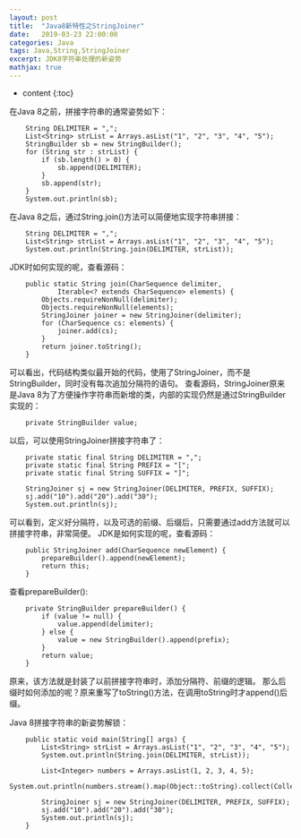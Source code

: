 ```yaml
---
layout: post
title:  "Java8新特性之StringJoiner"
date:   2019-03-23 22:00:00
categories: Java
tags: Java,String,StringJoiner
excerpt: JDK8字符串处理的新姿势
mathjax: true
---
```


* content
{:toc}

在Java 8之前，拼接字符串的通常姿势如下：
```
    String DELIMITER = ",";
    List<String> strList = Arrays.asList("1", "2", "3", "4", "5");
    StringBuilder sb = new StringBuilder();
    for (String str : strList) {
        if (sb.length() > 0) {
            sb.append(DELIMITER);
        }
        sb.append(str);
    }
    System.out.println(sb);
```
在Java 8之后，通过String.join()方法可以简便地实现字符串拼接：
```
    String DELIMITER = ",";
    List<String> strList = Arrays.asList("1", "2", "3", "4", "5");
    System.out.println(String.join(DELIMITER, strList));
```
JDK时如何实现的呢，查看源码：
```
    public static String join(CharSequence delimiter,
            Iterable<? extends CharSequence> elements) {
        Objects.requireNonNull(delimiter);
        Objects.requireNonNull(elements);
        StringJoiner joiner = new StringJoiner(delimiter);
        for (CharSequence cs: elements) {
            joiner.add(cs);
        }
        return joiner.toString();
    }
```
可以看出，代码结构类似最开始的代码，使用了StringJoiner，而不是StringBuilder，同时没有每次追加分隔符的语句。
查看源码，StringJoiner原来是Java 8为了方便操作字符串而新增的类，内部的实现仍然是通过StringBuilder实现的：
```
    private StringBuilder value;
```
以后，可以使用StringJoiner拼接字符串了：

```
    private static final String DELIMITER = ",";
    private static final String PREFIX = "[";
    private static final String SUFFIX = "]";
    
    StringJoiner sj = new StringJoiner(DELIMITER, PREFIX, SUFFIX);
    sj.add("10").add("20").add("30");
    System.out.println(sj);
```
可以看到，定义好分隔符，以及可选的前缀、后缀后，只需要通过add方法就可以拼接字符串，非常简便。
JDK是如何实现的呢，查看源码：
```
    public StringJoiner add(CharSequence newElement) {
        prepareBuilder().append(newElement);
        return this;
    }
```
查看prepareBuilder():
```
    private StringBuilder prepareBuilder() {
        if (value != null) {
            value.append(delimiter);
        } else {
            value = new StringBuilder().append(prefix);
        }
        return value;
    }
```
原来，该方法就是封装了以前拼接字符串时，添加分隔符、前缀的逻辑。
那么后缀时如何添加的呢？原来重写了toString()方法，在调用toString时才append()后缀。

Java 8拼接字符串的新姿势解锁：
```
    public static void main(String[] args) {
        List<String> strList = Arrays.asList("1", "2", "3", "4", "5");
        System.out.println(String.join(DELIMITER, strList));

        List<Integer> numbers = Arrays.asList(1, 2, 3, 4, 5);
        System.out.println(numbers.stream().map(Object::toString).collect(Collectors.joining(DELIMITER)));

        StringJoiner sj = new StringJoiner(DELIMITER, PREFIX, SUFFIX);
        sj.add("10").add("20").add("30");
        System.out.println(sj);
    }
```